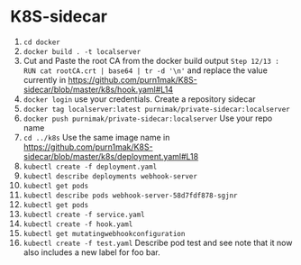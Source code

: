 # K8S-sidecar

1. `cd docker`
2. `docker build . -t localserver`
3. Cut and Paste the root CA from the docker build output `Step 12/13 : RUN cat rootCA.crt | base64 | tr -d '\n'` and replace the value currently in https://github.com/purn1mak/K8S-sidecar/blob/master/k8s/hook.yaml#L14
4. `docker login` use your credentials. Create a repository sidecar
5. `docker tag localserver:latest purnimak/private-sidecar:localserver`
6. `docker push purnimak/private-sidecar:localserver` Use your repo name
7. `cd ../k8s` Use the same image name in https://github.com/purn1mak/K8S-sidecar/blob/master/k8s/deployment.yaml#L18
8. `kubectl create -f deployment.yaml`
9. `kubectl describe deployments webhook-server`
10. `kubectl get pods`
11. `kubectl describe pods webhook-server-58d7fdf878-sgjnr`
12. `kubectl get pods`
13. `kubectl create -f service.yaml`
14. `kubectl create -f hook.yaml`
15. `kubectl get mutatingwebhookconfiguration`
15. `kubectl create -f test.yaml`
Describe pod test and see note that it now also includes a new label for foo bar.
